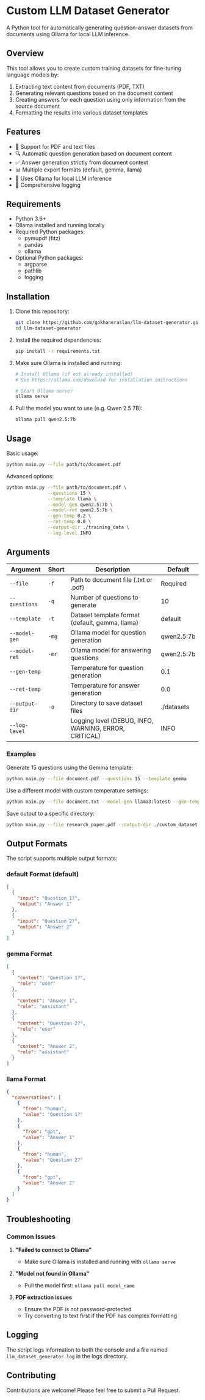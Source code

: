# Custom LLM Dataset Generator

A Python tool for automatically generating question-answer datasets from documents using Ollama for local LLM inference.

## Overview

This tool allows you to create custom training datasets for fine-tuning language models by:
1. Extracting text content from documents (PDF, TXT)
2. Generating relevant questions based on the document content
3. Creating answers for each question using only information from the source document
4. Formatting the results into various dataset templates

## Features

- 📄 Support for PDF and text files
- 🔍 Automatic question generation based on document content
- ✅ Answer generation strictly from document context
- 📊 Multiple export formats (default, gemma, llama)
- 🚀 Uses Ollama for local LLM inference
- 📝 Comprehensive logging

## Requirements

- Python 3.6+
- Ollama installed and running locally
- Required Python packages:
  - pymupdf (fitz)
  - pandas
  - ollama
- Optional Python packages:
  - argparse
  - pathlib
  - logging

## Installation

1. Clone this repository:
   ```bash
   git clone https://github.com/gokhaneraslan/llm-dataset-generator.git
   cd llm-dataset-generator
   ```

2. Install the required dependencies:
   ```bash
   pip install -r requirements.txt
   ```

3. Make sure Ollama is installed and running:
   ```bash
   # Install Ollama (if not already installed)
   # See https://ollama.com/download for installation instructions
   
   # Start Ollama server
   ollama serve
   ```

4. Pull the model you want to use (e.g. Qwen 2.5 7B):
   ```bash
   ollama pull qwen2.5:7b
   ```

## Usage

Basic usage:

```bash
python main.py --file path/to/document.pdf
```

Advanced options:

```bash
python main.py --file path/to/document.pdf \
               --questions 15 \
               --template llama \
               --model-gen qwen2.5:7b \
               --model-ret qwen2.5:7b \
               --gen-temp 0.2 \
               --ret-temp 0.0 \
               --output-dir ./training_data \
               --log-level INFO
```

## Arguments

| Argument | Short | Description | Default |
|----------|-------|-------------|---------|
| `--file` | `-f` | Path to document file (.txt or .pdf) | Required |
| `--questions` | `-q` | Number of questions to generate | 10 |
| `--template` | `-t` | Dataset template format (default, gemma, llama) | default |
| `--model-gen` | `-mg` | Ollama model for question generation | qwen2.5:7b |
| `--model-ret` | `-mr` | Ollama model for answering questions | qwen2.5:7b |
| `--gen-temp` | | Temperature for question generation | 0.1 |
| `--ret-temp` | | Temperature for answer generation | 0.0 |
| `--output-dir` | `-o` | Directory to save dataset files | ./datasets |
| `--log-level` | | Logging level (DEBUG, INFO, WARNING, ERROR, CRITICAL) | INFO |


### Examples

Generate 15 questions using the Gemma template:
```bash
python main.py --file document.pdf --questions 15 --template gemma
```

Use a different model with custom temperature settings:
```bash
python main.py --file document.txt --model-gen llama3:latest --gen-temp 0.2 --ret-temp 0.1
```

Save output to a specific directory:
```bash
python main.py --file research_paper.pdf --output-dir ./custom_dataset
```

## Output Formats

The script supports multiple output formats:

### default Format (default)
```json
[
  {
    "input": "Question 1?",
    "output": "Answer 1"
  },
  {
    "input": "Question 2?",
    "output": "Answer 2"
  }
]
```

### gemma Format
```json
[
  {
    "content": "Question 1?",
    "role": "user"
  },
  {
    "content": "Answer 1",
    "role": "assistant"
  },
  {
    "content": "Question 2?",
    "role": "user"
  },
  {
    "content": "Answer 2",
    "role": "assistant"
  }
]
```

### llama Format
```json
{
  "conversations": [
    {
      "from": "human",
      "value": "Question 1?"
    },
    {
      "from": "gpt",
      "value": "Answer 1"
    },
    {
      "from": "human",
      "value": "Question 2?"
    },
    {
      "from": "gpt",
      "value": "Answer 2"
    }
  ]
}
```

## Troubleshooting

### Common Issues

1. **"Failed to connect to Ollama"**
   - Make sure Ollama is installed and running with `ollama serve`

2. **"Model not found in Ollama"**
   - Pull the model first: `ollama pull model_name`

3. **PDF extraction issues**
   - Ensure the PDF is not password-protected
   - Try converting to text first if the PDF has complex formatting

## Logging

The script logs information to both the console and a file named `llm_dataset_generator.log` in the logs directory.

## Contributing

Contributions are welcome! Please feel free to submit a Pull Request.
